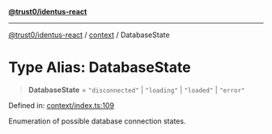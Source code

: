 [**@trust0/identus-react**](../../README.md)

***

[@trust0/identus-react](../../README.md) / [context](../README.md) / DatabaseState

# Type Alias: DatabaseState

> **DatabaseState** = `"disconnected"` \| `"loading"` \| `"loaded"` \| `"error"`

Defined in: [context/index.ts:109](https://github.com/trust0-project/identus/blob/5b43368a7bb6070ac216d840cfd9b05d5b51c76b/packages/identus-react/src/context/index.ts#L109)

Enumeration of possible database connection states.
